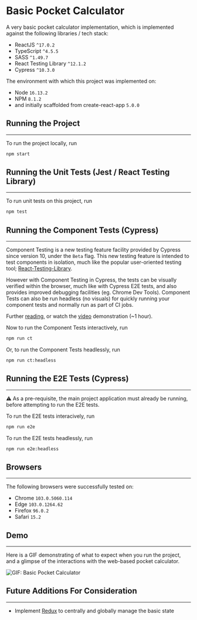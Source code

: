 # Basic Pocket Calculator

A very basic pocket calculator implementation, which is implemented against the following libraries / tech stack:

- ReactJS `^17.0.2`
- TypeScript `^4.5.5`
- SASS `^1.49.7`
- React Testing Library `^12.1.2`
- Cypress `^10.3.0`

The environment with which this project was implemented on:

- Node `16.13.2`
- NPM `8.1.2`
- and initially scaffolded from create-react-app `5.0.0`

## Running the Project
---
To run the project locally, run

```bash
npm start
```

## Running the Unit Tests (Jest / React Testing Library)
---
To run unit tests on this project, run

```bash
npm test
```

## Running the Component Tests (Cypress)
---

Component Testing is a new testing feature facility provided by Cypress since version 10, under the `Beta` flag. This new testing feature is intended to test components in isolation, much like the popular user-oriented testing tool; [React-Testing-Library](https://testing-library.com/).

However with Component Testing in Cypress, the tests can be visually verified within the browser, much like with Cypress E2E tests, and also provides improved debugging facilities (eg. Chrome Dev Tools). Component Tests can also be run headless (no visuals) for quickly running your component tests and normally run as part of CI jobs.

Further [reading](https://www.cypress.io/blog/2022/06/01/cypress-10-release/), or watch the [video](https://go.cypress.io/component-testing-recording) demonstration (~1 hour).

Now to run the Component Tests interactively, run

```bash
npm run ct
```

Or, to run the Component Tests headlessly, run

```bash
npm run ct:headless
```

## Running the E2E Tests (Cypress)
---
⚠️ As a pre-requisite, the main project application must already be running, before attempting to run the E2E tests.

To run the E2E tests interacively, run

```bash
npm run e2e
```

To run the E2E tests headlessly, run

```bash
npm run e2e:headless
```

## Browsers
---
The following browsers were successfully tested on:

- Chrome `103.0.5060.114`
- Edge `103.0.1264.62`
- Firefox `96.0.2`
- Safari `15.2`
## Demo
---
Here is a GIF demonstrating of what to expect when you run the project, and a glimpse of the interactions with the web-based pocket calculator.

![GIF: Basic Pocket Calculator](https://user-images.githubusercontent.com/7581546/153953703-643e4513-ea07-4972-bab0-405a05c53cca.gif)

## Future Additions For Consideration
---
- Implement [Redux](https://redux.js.org/) to centrally and globally manage the basic state